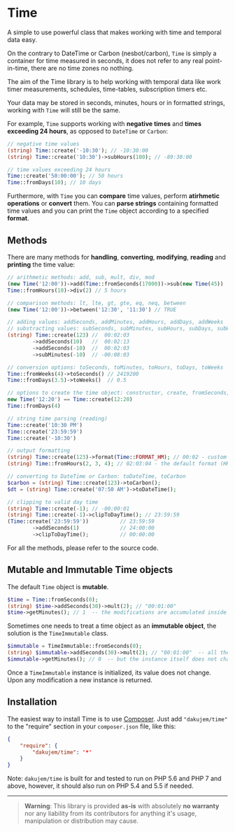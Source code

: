 # Time

A simple to use powerful class that makes working with time and temporal data easy.

On the contrary to DateTime or Carbon (nesbot/carbon), `Time` is simply a container for time measured in seconds,
it does not refer to any real point-in-time, there are no time zones no nothing.

The aim of the Time library is to help working with temporal data
like work timer measurements, schedules, time-tables, subscription timers etc.

Your data may be stored in seconds, minutes, hours or in formatted strings, working with `Time` will still be the same.

For example, `Time` supports working with **negative times** and **times exceeding 24 hours**, as opposed to `DateTime` or `Carbon`:
```php
// negative time values
(string) Time::create('-10:30'); // -10:30:00
(string) Time::create('10:30')->subHours(100); // -89:30:00

// time values exceeding 24 hours
Time::create('50:00:00'); // 50 hours
Time::fromDays(10); // 10 days
```

Furthermore, with `Time` you can **compare** time values, perform **atirhmetic operations** or **convert** them.
You can **parse strings** containing formatted time values and you can print the `Time` object according to a specified **format**.

## Methods

There are many methods for **handling**, **converting**, **modifying**, **reading** and **printing** the time value:
```php
// arithmetic methods: add, sub, mult, div, mod
(new Time('12:00'))->add(Time::fromSeconds(17000))->sub(new Time(45))
Time::fromHours(10)->div(2) // 5 hours

// comparison methods: lt, lte, gt, gte, eq, neq, between
(new Time('12:00'))->between('12:30', '11:30') // TRUE

// adding values: addSeconds, addMinutes, addHours, addDays, addWeeks
// substracting values: subSeconds, subMinutes, subHours, subDays, subWeeks
(string) Time::create(123) //  00:02:03
        ->addSeconds(10)   //  00:02:13
        ->addSeconds(-10)  //  00:02:03
        ->subMinutes(-10)  // -00:08:03

// conversion options: toSeconds, toMinutes, toHours, toDays, toWeeks
Time::fromWeeks(4)->toSeconds() // 2419200
Time::fromDays(3.5)->toWeeks()  // 0.5

// options to create the time object: constructor, create, fromSeconds, fromMinutes, fromHours, fromDays, fromWeeks
new Time('12:20') == Time::create(12:20)
Time::fromDays(4)

// string time parsing (reading)
Time::create('10:30 PM')
Time::create('23:59:59')
Time::create('-10:30')

// output formatting
(string) Time::create(123)->format(Time::FORMAT_HM); // 00:02 - custom format (HH:mm)
(string) Time::fromHours(2, 3, 4); // 02:03:04 - the default format (HH:mm:ss)

// converting to DateTime or Carbon: toDateTime, toCarbon
$carbon = (string) Time::create(123)->toCarbon();
$dt = (string) Time::create('07:50 AM')->toDateTime();

// clipping to valid day time
(string) Time::create(-1); // -00:00:01
(string) Time::create(-1)->clipToDayTime(); // 23:59:59
(Time::create('23:59:59'))          // 23:59:59
        ->addSeconds(1)             // 24:00:00
        ->clipToDayTime();          // 00:00:00
```
For all the methods, please refer to the source code.

## Mutable and Immutable Time objects

The default `Time` object is **mutable**.
```php
$time = Time::fromSeconds(0);
(string) $time->addSeconds(30)->mult(2); // "00:01:00"
$time->getMinutes(); // 1  -- the modifications are accumulated inside the Time instance
```
Sometimes one needs to treat a time object as an **immutable object**, the solution is the `TimeImmutable` class.
```php
$immutable = TimeImmutable::fromSeconds(0);
(string) $immutable->addSeconds(30)->mult(2); // "00:01:00"  -- all the operations work as expected
$immutable->getMinutes(); // 0  -- but the instance itself does not change - this is in contrast to the default Time object
```
Once a `TimeImmutable` instance is initialized, its value does not change. Upon any modification a new instance is returned.


## Installation
The easiest way to install Time is to use [Composer](https://getcomposer.org/). Just add `"dakujem/time"` to the "require" section in your `composer.json` file, like this:
```json
{
	"require": {
		"dakujem/time": '*'
	}
}
```

Note: `dakujem/time` is built for and tested to run on PHP 5.6 and PHP 7 and above, however, it should also run on PHP 5.4 and 5.5 if needed.


----

> **Warning**: This library is provided **as-is** with absolutely **no warranty** nor any liability from its contributors for anything it's usage, manipulation or distribution may cause.
